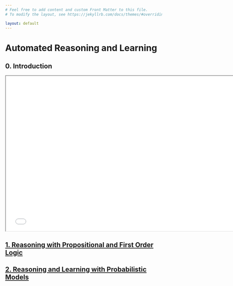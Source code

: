 ```yaml
---
# Feel free to add content and custom Front Matter to this file.
# To modify the layout, see https://jekyllrb.com/docs/themes/#overriding-theme-defaults

layout: default
---
```


# Automated Reasoning and Learning

## 0. Introduction

<iframe src="Intro-KW-based-AISystems.pdf#toolbar=1&navpanes=1&scrollbar=1" width="750" height="500"></iframe>


## [1. Reasoning with Propositional and First Order Logic](logic/)  

## [2. Reasoning and Learning with Probabilistic Models](bayes/)


